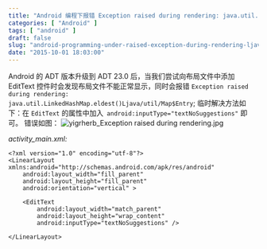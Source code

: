 ```yaml
---
title: "Android 编程下报错 Exception raised during rendering: java.util.LinkedHashMap.eldest()Ljava/util/Map$Entry;"
categories: [ "Android" ]
tags: [ "android" ]
draft: false
slug: "android-programming-under-raised-exception-during-rendering-ljavautilmapentry-javautillinkedhashmapeldest"
date: "2015-10-01 18:03:00"
---
```


Android 的 ADT 版本升级到 ADT 23.0 后，当我们尝试向布局文件中添加 EditText 控件时会发现布局文件不能正常显示，同时会报错 `Exception raised during rendering: java.util.LinkedHashMap.eldest()Ljava/util/Map$Entry`; 临时解决方法如下：在 `EditText` 的属性中加入` android:inputType="textNoSuggestions"` 即可。
错误如图：
![yigrherb_Exception raised during rendering.jpg][1]
<!--more-->


*activity_main.xml:*
```
<?xml version="1.0" encoding="utf-8"?>
<LinearLayout xmlns:android="http://schemas.android.com/apk/res/android"
    android:layout_width="fill_parent"
    android:layout_height="fill_parent"
    android:orientation="vertical" >

    <EditText
        android:layout_width="match_parent"
        android:layout_height="wrap_content"
        android:inputType="textNoSuggestions" />

</LinearLayout>
```


  [1]: https://imgs.gnux.cn/usr/uploads/2016/01/614030972.jpg